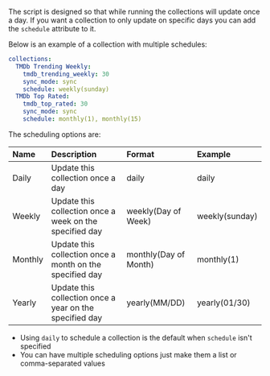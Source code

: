 The script is designed so that while running the collections will update once a day. If you want a collection to only update on specific days you can add the `schedule` attribute to it.

Below is an example of a collection with multiple schedules: 
```yaml
collections:
  TMDb Trending Weekly:
    tmdb_trending_weekly: 30
    sync_mode: sync
    schedule: weekly(sunday)
  TMDb Top Rated:
    tmdb_top_rated: 30
    sync_mode: sync
    schedule: monthly(1), monthly(15)
```

The scheduling options are:

| Name | Description | Format | Example |
| :--- | :--- | :--- | :--- |
| Daily | Update this collection once a day | daily | daily  |
| Weekly | Update this collection once a week on the specified day | weekly(Day of Week) | weekly(sunday) |
| Monthly | Update this collection once a month on the specified day | monthly(Day of Month) | monthly(1) |
| Yearly | Update this collection once a year on the specified day | yearly(MM/DD) | yearly(01/30) |

* Using `daily` to schedule a collection is the default when `schedule` isn't specified
* You can have multiple scheduling options just make them a list or comma-separated values